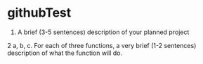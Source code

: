 # githubTest

1. A brief (3-5 sentences) description of your planned project
   
2 a, b, c. For each of three functions, a very brief (1-2 sentences) description of what the function will do.
